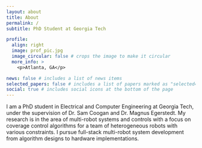 ```yaml
---
layout: about
title: About
permalink: /
subtitle: PhD Student at Georgia Tech

profile:
  align: right
  image: prof_pic.jpg
  image_circular: false # crops the image to make it circular
  more_info: >
    <p>Atlanta, GA</p>

news: false # includes a list of news items
selected_papers: false # includes a list of papers marked as "selected={true}"
social: true # includes social icons at the bottom of the page
---
```


I am a PhD student in Electrical and Computer Engineering at Georgia Tech, under the supervision of Dr. Sam Coogan and Dr. Magnus Egerstedt. My research is in the area of multi-robot systems and controls with a focus on coverage control algorithms for a team of heterogeneous robots with various constraints. I pursue full-stack multi-robot system development from algorithm designs to hardware implementations.
